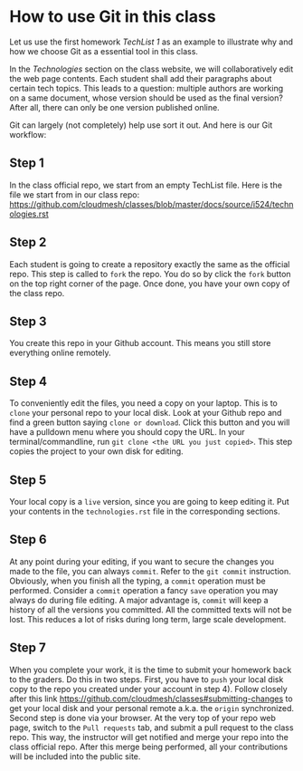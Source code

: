 How to use Git in this class
============================


Let us use the first homework *TechList 1* as an example to illustrate
why and how we choose Git as a essential tool in this class.

In the *Technologies* section on the class website, we will
collaboratively edit the web page contents. Each student shall add their
paragraphs about certain tech topics. This leads to a question: multiple
authors are working on a same document, whose version should be used as
the final version? After all, there can only be one version published
online.

Git can largely (not completely) help use sort it out. And here is our
Git workflow:

Step 1
------

In the class official repo, we start from an empty TechList file. Here
is the file we start from in our class repo:
<https://github.com/cloudmesh/classes/blob/master/docs/source/i524/technologies.rst>

Step 2
------

Each student is going to create a repository exactly the same as the
official repo. This step is called to `fork` the repo. You do so by
click the `fork` button on the top right corner of the page. Once done,
you have your own copy of the class repo.

Step 3
------

You create this repo in your Github account. This means you still store
everything online remotely.

Step 4
------

To conveniently edit the files, you need a copy on your laptop. This is
to `clone` your personal repo to your local disk. Look at your Github
repo and find a green button saying `clone or download`. Click this
button and you will have a pulldown menu where you should copy the URL.
In your terminal/commandline, run `git clone <the URL you just
copied>`. This step copies the project to your own disk for editing.

Step 5
------

Your local copy is a `live` version, since you are going to keep editing
it. Put your contents in the `technologies.rst` file in the
corresponding sections.

Step 6
------

At any point during your editing, if you want to secure the changes you
made to the file, you can always `commit`. Refer to the `git commit`
instruction. Obviously, when you finish all the typing, a `commit`
operation must be performed. Consider a `commit` operation a fancy
`save` operation you may always do during file editing. A major
advantage is, `commit` will keep a history of all the versions you
committed. All the committed texts will not be lost. This reduces a lot
of risks during long term, large scale development.

Step 7
------

When you complete your work, it is the time to submit your homework back
to the graders. Do this in two steps. First, you have to `push` your
local disk copy to the repo you created under your account in step 4).
Follow closely after this link
<https://github.com/cloudmesh/classes#submitting-changes> to get your
local disk and your personal remote a.k.a. the `origin` synchronized.
Second step is done via your browser. At the very top of your repo web
page, switch to the `Pull requests` tab, and submit a pull request to
the class repo. This way, the instructor will get notified and merge
your repo into the class official repo. After this merge being
performed, all your contributions will be included into the public site.
